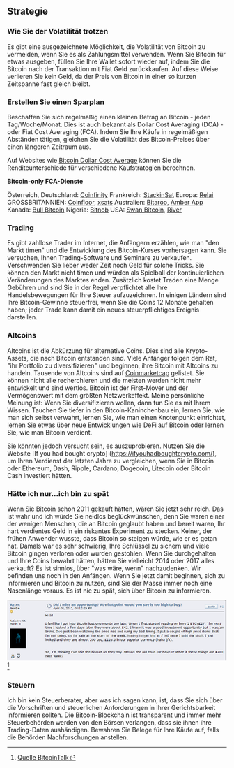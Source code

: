 ## Strategie

### Wie Sie der Volatilität trotzen
Es gibt eine ausgezeichnete Möglichkeit, die Volatilität von Bitcoin zu vermeiden, wenn Sie es als Zahlungsmittel verwenden. Wenn Sie Bitcoin für etwas ausgeben, füllen Sie Ihre Wallet sofort wieder auf, indem Sie die Bitcoin nach der Transaktion mit Fiat Geld zurückkaufen. Auf diese Weise verlieren Sie kein Geld, da der Preis von Bitcoin in einer so kurzen Zeitspanne fast gleich bleibt.

### Erstellen Sie einen Sparplan
Beschaffen Sie sich regelmäßig einen kleinen Betrag an Bitcoin - jeden Tag/Woche/Monat. Dies ist auch bekannt als Dollar Cost Averaging (DCA) - oder Fiat Cost Averaging (FCA). Indem Sie Ihre Käufe in regelmäßigen Abständen tätigen, gleichen Sie die Volatilität des Bitcoin-Preises über einen längeren Zeitraum aus.

Auf Websites wie [Bitcoin Dollar Cost Average](https://www.bitcoindollarcostaverage.com/) können Sie die Renditeunterschiede für verschiedene Kaufstrategien berechnen.

**Bitcoin-only FCA-Dienste**

Österreich, Deutschland: [Coinfinity](https://coinfinity.co/sparplan/?ref=6716)
Frankreich: [StackinSat](https://www.stackinsat.com/)
Europa: [Relai](https://relai.ch/)
GROSSBRITANNIEN: [Coinfloor](https://coinfloor.co.uk/hodl/), [xsats](https://xsats.com/)
Australien: [Bitaroo](https://support.bitaroo.com.au/hc/en-au/articles/360042838874-Recurring-Buy-DCA-), [Amber App](https://amber.app/)
Kanada: [Bull Bitcoin](https://bullbitcoin.com/)
Nigeria: [Bitnob](https://bitnob.com/)
USA: [Swan Bitcoin](https://www.swanbitcoin.com/), [River](https://river.com/)

### Trading
Es gibt zahllose Trader im Internet, die Anfängern erzählen, wie man "den Markt timen" und die Entwicklung des Bitcoin-Kurses vorhersagen kann. Sie versuchen, Ihnen Trading-Software und Seminare zu verkaufen. Verschwenden Sie lieber weder Zeit noch Geld für solche Tricks. Sie können den Markt nicht timen und würden als Spielball der kontinuierlichen Veränderungen des Marktes enden. Zusätzlich kostet Traden eine Menge Gebühren und sind Sie in der Regel verpflichtet alle Ihre Handelsbewegungen für Ihre Steuer aufzuzeichnen. In einigen Ländern sind Ihre Bitcoin-Gewinne steuerfrei, wenn Sie die Coins 12 Monate gehalten haben; jeder Trade kann damit ein neues steuerpflichtiges Ereignis darstellen.

### Altcoins
Altcoins ist die Abkürzung für alternative Coins. Dies sind alle Krypto-Assets, die nach Bitcoin entstanden sind. Viele Anfänger folgen dem Rat, "ihr Portfolio zu diversifizieren" und beginnen, ihre Bitcoin mit Altcoins zu handeln. Tausende von Altcoins sind auf [Coinmarketcap](https://coinmarketcap.com/) gelistet. Sie können nicht alle recherchieren und die meisten werden nicht mehr entwickelt und sind wertlos. Bitcoin ist der First-Mover und der Vermögenswert mit dem größten Netzwerkeffekt. Meine persönliche Meinung ist: Wenn Sie diversifizieren wollen, dann tun Sie es mit Ihrem Wissen. Tauchen Sie tiefer in den Bitcoin-Kaninchenbau ein, lernen Sie, wie man sich selbst verwahrt, lernen Sie, wie man einen Knotenpunkt einrichtet, lernen Sie etwas über neue Entwicklungen wie DeFi auf Bitcoin oder lernen Sie, wie man Bitcoin verdient.

Sie könnten jedoch versucht sein, es auszuprobieren. Nutzen Sie die Website [If you had bought crypto] (https://ifyouhadboughtcrypto.com/), um Ihren Verdienst der letzten Jahre zu vergleichen, wenn Sie in Bitcoin oder Ethereum, Dash, Ripple, Cardano, Dogecoin, Litecoin oder Bitcoin Cash investiert hätten.

### Hätte ich nur...ich bin zu spät
Wenn Sie Bitcoin schon 2011 gekauft hätten, wären Sie jetzt sehr reich. Das ist wahr und ich würde Sie neidlos beglückwünschen, denn Sie waren einer der wenigen Menschen, die an Bitcoin geglaubt haben und bereit waren, Ihr hart verdientes Geld in ein riskantes Experiment zu stecken. Keiner, der frühen Anwender wusste, dass Bitcoin so steigen würde, wie er es getan hat. Damals war es sehr schwierig, Ihre Schlüssel zu sichern und viele Bitcoin gingen verloren oder wurden gestohlen. Wenn Sie durchgehalten und Ihre Coins bewahrt hätten, hätten Sie vielleicht 2014 oder 2017 alles verkauft? Es ist sinnlos, über "was wäre, wenn" nachzudenken. Wir befinden uns noch in den Anfängen. Wenn Sie jetzt damit beginnen, sich zu informieren und Bitcoin zu nutzen, sind Sie der Masse immer noch eine Nasenlänge voraus. Es ist nie zu spät, sich über Bitcoin zu informieren.

![Hier denkt jemand, dass er 2013 zu spät dran war](assets/_too-late.png) [^73]

### Steuern
Ich bin kein Steuerberater, aber was ich sagen kann, ist, dass Sie sich über die Vorschriften und steuerlichen Anforderungen in Ihrer Gerichtsbarkeit informieren sollten. Die Bitcoin-Blockchain ist transparent und immer mehr Steuerbehörden werden von den Börsen verlangen, dass sie ihnen ihre Trading-Daten aushändigen. Bewahren Sie Belege für Ihre Käufe auf, falls die Behörden Nachforschungen anstellen.

[^73]: [Quelle BitcoinTalk](https://bitcointalk.org/index.php?topic=170725.0)
